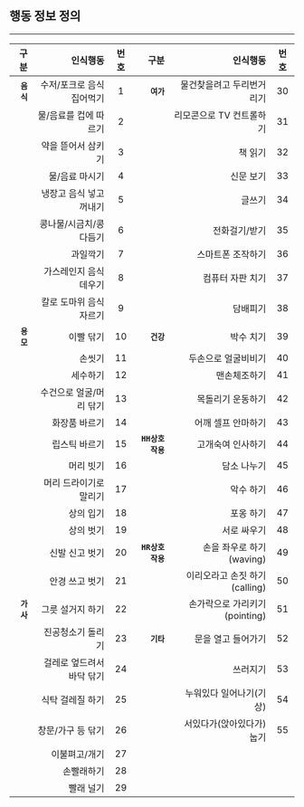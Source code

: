 ## 행동 정보 정의
------------------------------------------------------------------------------
|    구분     |   인식행동   |번호|    구분    |   인식행동   |번호|
|------------:|----------------:|:---:|---:|---:|:---:|
|**`음식`**|수저/포크로 음식 집어먹기|1|**`여가`**|물건찾을려고 두리번거리기|30|
||물/음료를 컵에 따르기|2||리모콘으로 TV 컨트롤하기|31|
||약을 뜯어서 삼키기|3||책 읽기|32|
||물/음료 마시기|4||신문 보기|33|
||냉장고 음식 넣고 꺼내기|5||글쓰기|34|
||콩나물/시금치/콩 다듬기|6||전화걸기/받기|35|
||과일깍기|7||스마트폰 조작하기|36|
||가스레인지 음식 데우기|8||컴퓨터 자판 치기|37|
||칼로 도마위 음식 자르기|9||담배피기|38|
|**`용모`**|이빨 닦기|10|**`건강`**|박수 치기|39|
||손씻기|11||두손으로 얼굴비비기|40|
||세수하기|12||맨손체조하기|41|
||수건으로 얼굴/머리 닦기|13||목돌리기 운동하기|42|
||화장품 바르기|14||어깨 셀프 안마하기|43|
||립스틱 바르기|15|**`HH상호작용`**|고개숙여 인사하기|44|
||머리 빗기|16||담소 나누기|45|
||머리 드라이기로 말리기|17||악수 하기|46|
||상의 입기|18||포옹 하기|47|
||상의 벗기|19||서로 싸우기|48|
||신발 신고 벗기|20|**`HR상호작용`**|손을 좌우로 하기 (waving)|49|
||안경 쓰고 벗기|21||이리오라고 손짓 하기 (calling)|50|
|**`가사`**|그릇 설거지 하기|22||손가락으로 가리키기 (pointing)|51|
||진공청소기 돌리기|23|**`기타`**|문을 열고 들어가기|52|
||걸레로 엎드려서 바닥 닦기|24||쓰러지기|53|
||식탁 걸레질 하기|25||누워있다 일어나기(기상)|54|
||창문/가구 등 닦기|26||서있다가(앉아있다가) 눕기|55|
||이불펴고/개기|27|
||손빨래하기|28|
||빨래 널기|29|


